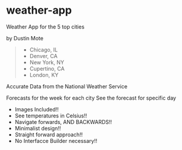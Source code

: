 # weather-app
Weather App for the  5 top cities

by Dustin Mote

> - Chicago, IL
> - Denver, CA
> - New York, NY
> - Cupertino, CA
> - London, KY

Accurate Data from the National Weather Service

Forecasts for the week for each city
See the forecast for specific day

- Images Included!!
- See temperatures in Celsius!!
- Navigate forwards, AND BACKWARDS!!
- Minimalist design!!
- Straight forward approach!!
- No Interfacce Builder necessary!!
